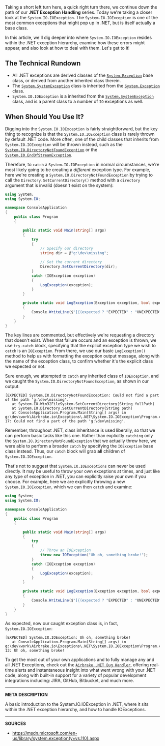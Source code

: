 Taking a short left turn here, a quick right turn there, we continue down the path of our __.NET Exception Handling__ series.  Today we're taking a closer look at the `System.IO.IOException`.  The `System.IO.IOException` is one of the most common exceptions that might pop up in .NET, but is itself actually a base class.

In this article, we'll dig deeper into where `System.IO.IOException` resides within the .NET exception hierarchy, examine how these errors might appear, and also look at how to deal with them.  Let's get to it!

## The Technical Rundown

- All .NET exceptions are derived classes of the [`System.Exception`] base class, or derived from another inherited class therein.
- The [`System.SystemException`] class is inherited from the [`System.Exception`] class.
- `System.IO.IOException` is a inherited from the [`System.SystemException`] class, and is a parent class to a number of `IO` exceptions as well.

## When Should You Use It?

Digging into the `System.IO.IOException` is fairly straightforward, but the key thing to recognize is that the `System.IO.IOException` class is rarely thrown by default .NET code.  More often, one of the child classes that inherits from `System.IO.IOException` will be thrown instead, such as the [`System.IO.DirectoryNotFoundException`](https://msdn.microsoft.com/en-us/library/system.io.directorynotfoundexception(v=vs.110).aspx) or the [`System.IO.EndOfStreamException`](https://msdn.microsoft.com/en-us/library/system.io.endofstreamexception(v=vs.110).aspx).

Therefore, to `catch` a `System.IO.IOException` in normal circumstances, we're most likely going to be creating a _different_ exception type.  For example, here we're creating a `System.IO.DirectoryNotFoundException` by trying to call the `Directory.SetCurrentDirectory()` method with a `directory` argument that is invalid (doesn't exist on the system):

```cs
using System;
using System.IO;

namespace ConsoleApplication
{
    public class Program
    {

        public static void Main(string[] args)
        {
            try
            {
                // Specify our directory
                string dir = @"g:\dev\missing";

                // Set the current directory
                Directory.SetCurrentDirectory(dir);
            }
            catch (IOException exception)
            {
                LogException(exception);
            }
        }

        private static void LogException(Exception exception, bool expected = true)
        {
            Console.WriteLine($"[{(expected ? "EXPECTED" : "UNEXPECTED")}] {exception.ToString()}: {exception.Message}");
        }
    }
}
```

The key lines are commented, but effectively we're requesting a directory that doesn't exist.  When that failure occurs and an exception is thrown, we use `try-catch` block, specifying that the explicit exception type we wish to `catch` is an `IOException`.  From there, we use our basic `LogException()` method to help us with formatting the exception output message, along with the name of the exception class, to confirm whether it's the explicit class we expected or not.

Sure enough, we attempted to `catch` any inherited class of `IOException`, and we caught the `System.IO.DirectoryNotFoundException`, as shown in our output:

```
[EXPECTED] System.IO.DirectoryNotFoundException: Could not find a part of the path 'g:\dev\missing'.
   at System.IO.Win32FileSystem.SetCurrentDirectory(String fullPath)
   at System.IO.Directory.SetCurrentDirectory(String path)
   at ConsoleApplication.Program.Main(String[] args) in g:\dev\work\Airbrake.io\Exceptions\.NET\System.IO.IOException\Program.cs:line 17: Could not find a part of the path 'g:\dev\missing'.
```

Remember, throughout .NET, class inheritance is used liberally, so that we can perform basic tasks like this one.  Rather than explicitly `catching` only the `System.IO.DirectoryNotFoundException` that we actually threw here, we were able to perform a broader `catch` by specifying the `IOException` base class instead.  Thus, our `catch` block will grab **all** children of `System.IO.IOException`.

That's not to suggest that `System.IO.IOExceptions` can never be used directly.  It may be useful to throw your own exceptions at times, and just like any type of exception in .NET, you can explicitly raise your own if you choose.  For example, here we are explicitly throwing a new `System.IO.IOException`, which we can then `catch` and examine:

```cs
using System;
using System.IO;

namespace ConsoleApplication
{
    public class Program
    {

        public static void Main(string[] args)
        {
            try
            {
                // Throw an IOException
                throw new IOException("Uh oh, something broke!");
            }
            catch (IOException exception)
            {
                LogException(exception);
            }
        }

        private static void LogException(Exception exception, bool expected = true)
        {
            Console.WriteLine($"[{(expected ? "EXPECTED" : "UNEXPECTED")}] {exception.ToString()}: {exception.Message}");
        }
    }
}
```

As expected, now our caught exception class is, in fact, `System.IO.IOException`:

```
[EXPECTED] System.IO.IOException: Uh oh, something broke!
   at ConsoleApplication.Program.Main(String[] args) in g:\dev\work\Airbrake.io\Exceptions\.NET\System.IO.IOException\Program.cs:line 13: Uh oh, something broke!
```

To get the most out of your own applications and to fully manage any and all .NET Exceptions, check out the [`Airbrake .NET Bug Handler`], offering real-time alerts and instantaneous insight into what went wrong with your .NET code, along with built-in support for a variety of popular development integrations including: JIRA, GitHub, Bitbucket, and much more.

[`Airbrake .NET Bug Handler`]: https://airbrake.io/languages/net_bug_tracker
[`System.Exception`]: https://airbrake.io/blog/net-exception-handling/net-exception-hierarchy
[`System.SystemException`]: https://msdn.microsoft.com/en-us/library/system.systemexception(v=vs.110).aspx

---

__META DESCRIPTION__

A basic introduction to the System.IO.IOException in .NET, where it sits within the .NET exception hierarchy, and how to handle IOExceptions.

---

__SOURCES__

- https://msdn.microsoft.com/en-us/library/system.exception(v=vs.110).aspx

